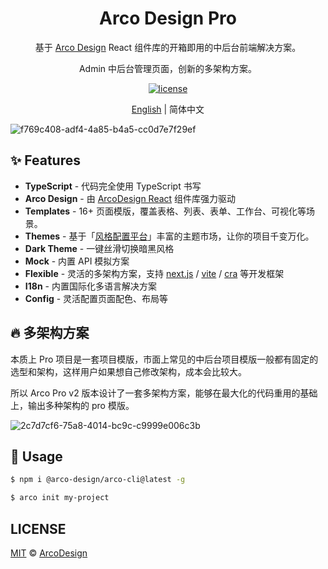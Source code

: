 <div align="center">
  <h1>Arco Design Pro</h1>
</div>

<div align="center">

基于 [Arco Design](https://arco.design/) React 组件库的开箱即用的中后台前端解决方案。

Admin 中后台管理页面，创新的多架构方案。

[![license](https://img.shields.io/badge/license-MIT-blue.svg)](https://github.com/arco-design/arco-design-pro/blob/main/LICENSE)

</div>

<div align="center">

[English](./README.md) | 简体中文

</div>

![f769c408-adf4-4a85-b4a5-cc0d7e7f29ef](https://user-images.githubusercontent.com/19399269/148364725-b7a36383-04a9-4d67-87a4-91e970d0d083.gif)

## ✨ Features

- **TypeScript**  -  代码完全使用 TypeScript 书写
- **Arco Design**  -  由 [ArcoDesign React](https://github.com/arco-design/arco-design) 组件库强力驱动
- **Templates** - 16+ 页面模版，覆盖表格、列表、表单、工作台、可视化等场景。
- **Themes** - 基于「[风格配置平台](https://arco.design/themes)」丰富的主题市场，让你的项目千变万化。
- **Dark Theme**  -  一键丝滑切换暗黑风格
- **Mock**  -  内置 API 模拟方案
- **Flexible** - 灵活的多架构方案，支持 [next.js](https://github.com/vercel/next.js) / [vite](https://github.com/vitejs/vite) / [cra](https://github.com/facebook/create-react-app) 等开发框架
- **I18n** - 内置国际化多语言解决方案
- **Config** - 灵活配置页面配色、布局等

## 🔥 多架构方案

本质上 Pro 项目是一套项目模版，市面上常见的中后台项目模版一般都有固定的选型和架构，这样用户如果想自己修改架构，成本会比较大。

所以 Arco Pro v2 版本设计了一套多架构方案，能够在最大化的代码重用的基础上，输出多种架构的 pro 模版。

![2c7d7cf6-75a8-4014-bc9c-c9999e006c3b](https://user-images.githubusercontent.com/19399269/148364848-bd19d06c-6ca4-4faf-abbf-671ebb05e680.png)

## 🌈 Usage

```bash
$ npm i @arco-design/arco-cli@latest -g

$ arco init my-project
```

## LICENSE

[MIT](./LICENSE) © [ArcoDesign](https://arco.design)
